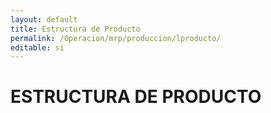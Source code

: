 ```yaml
---
layout: default
title: Estructura de Producto
permalink: /Operacion/mrp/produccion/lproducto/
editable: si
---
```


# ESTRUCTURA DE PRODUCTO

